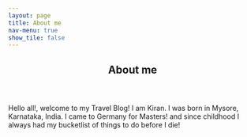 ```yaml
---
layout: page
title: About me
nav-menu: true
show_tile: false
---
```



<div id="main">
  <section id="one">
  	<div class="inner">
  		<header class="major">
  			<h2>About me</h2>
  		</header>
  		<p>Hello all!, welcome to my Travel Blog! I am Kiran. I was born in Mysore, Karnataka, India. I came to Germany for Masters! and since childhood I always had my bucketlist of things to do
      before I die!</p>
  	</div>
  </section>
</div>
